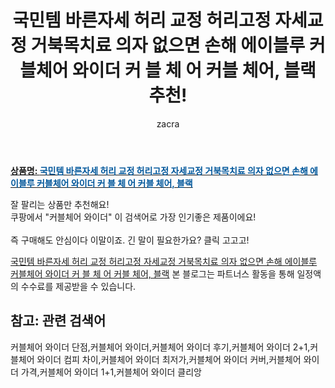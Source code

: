 ﻿---
layout: post
title:  "국민템 바른자세 허리 교정 허리고정 자세교정 거북목치료 의자 없으면 손해 에이블루 커블체어 와이더 커 블 체 어 커블 체어, 블랙 추천!"
author: zacra
categories: [ 아이템 ]
tags: [커블체어 와이더 단점,커블체어 와이더,커블체어 와이더 후기,커블체어 와이더 2+1,커블체어 와이더 컴피 차이,커블체어 와이더 최저가,커블체어 와이더 커버,커블체어 와이더 가격,커블체어 와이더 1+1,커블체어 와이더 클리앙]
image: https://static.coupangcdn.com/image/vendor_inventory/d2f8/ace738315a662a9d695bb464c6d7976ee6085c25db98bc2ebd71102d5feb.jpeg 
description: "쿠팡에서 커블체어 와이더 관련 상품으로 가장 잘팔리는 제품 중 하나라는 사실!!."
rating: 4.5
---

<a href="https://link.coupang.com/re/AFFSDP?lptag=AF8407795&pageKey=1119187585&itemId=2084635380&vendorItemId=73739615370&traceid=V0-153-8b1f754a72534313"><b>상품명: <font color='#01579B'>국민템 바른자세 허리 교정 허리고정 자세교정 거북목치료 의자 없으면 손해 에이블루 커블체어 와이더 커 블 체 어 커블 체어, 블랙</font></b></a>

잘 팔리는 상품만 추천해요!<br/>
쿠팡에서 "커블체어 와이더" 이 검색어로 가장 인기좋은 제품이에요!<br/><br/>
즉 구매해도 안심이다 이말이죠. 긴 말이 필요한가요? 클릭 고고고! <br/>



<a href="https://link.coupang.com/re/AFFSDP?lptag=AF8407795&pageKey=1119187585&itemId=2084635380&vendorItemId=73739615370&traceid=V0-153-8b1f754a72534313">국민템 바른자세 허리 교정 허리고정 자세교정 거북목치료 의자 없으면 손해 에이블루 커블체어 와이더 커 블 체 어 커블 체어, 블랙</a>
본 블로그는 파트너스 활동을 통해 일정액의 수수료를 제공받을 수 있습니다.

## 참고: 관련 검색어    
커블체어 와이더 단점,커블체어 와이더,커블체어 와이더 후기,커블체어 와이더 2+1,커블체어 와이더 컴피 차이,커블체어 와이더 최저가,커블체어 와이더 커버,커블체어 와이더 가격,커블체어 와이더 1+1,커블체어 와이더 클리앙